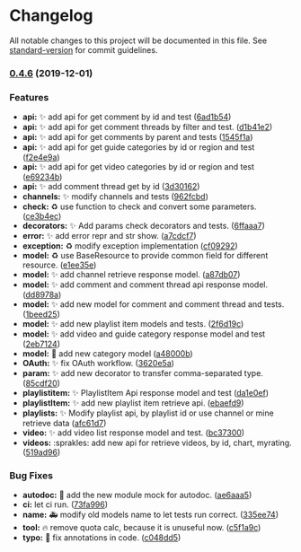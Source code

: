 # Changelog

All notable changes to this project will be documented in this file. See [standard-version](https://github.com/conventional-changelog/standard-version) for commit guidelines.

### [0.4.6](https://github.com/sns-sdks/python-youtube/compare/v0.4.5...v0.4.6) (2019-12-01)


### Features

* **api:** :sparkles: add api for get comment by id and test ([6ad1b54](https://github.com/sns-sdks/python-youtube/commit/6ad1b54a7b2a6280b86c7e3df9c04227ae27082d))
* **api:** :sparkles: add api for get comment threads by filter and test. ([d1b41e2](https://github.com/sns-sdks/python-youtube/commit/d1b41e2df8bbe307a1d905570eeae741c7106ce6))
* **api:** :sparkles: add api for get comments by parent and tests ([1545f1a](https://github.com/sns-sdks/python-youtube/commit/1545f1a6ed7d6cf4436521248e3dbf6c9fd23dd1))
* **api:** :sparkles: add api for get guide categories by id or region and test ([f2e4e9a](https://github.com/sns-sdks/python-youtube/commit/f2e4e9a77a3fac236272032e06987fb0334d37c1))
* **api:** :sparkles: add api for get video categories by id or region and test ([e69234b](https://github.com/sns-sdks/python-youtube/commit/e69234b9455251011848493650d7a45d9dd6f451))
* **api:** :sparkles: add comment thread get by id ([3d30162](https://github.com/sns-sdks/python-youtube/commit/3d301622b6554bf2e5a373ebd861ffc1a35993e6))
* **channels:** :sparkles: modify channels and tests ([962fcbd](https://github.com/sns-sdks/python-youtube/commit/962fcbd432b4170891a95c3219f2ce7490ae551a))
* **check:** :recycle: use function to check and convert some parameters. ([ce3b4ec](https://github.com/sns-sdks/python-youtube/commit/ce3b4ec4ba19c41589c7bc1d54061bfa2bfb56d1))
* **decorators:** :sparkles: Add params check decorators and tests. ([6ffaaa7](https://github.com/sns-sdks/python-youtube/commit/6ffaaa780906cc980da0a16c15f21e732ac75c8b))
* **error:** :sparkles: add error repr and str show. ([a7cdcf7](https://github.com/sns-sdks/python-youtube/commit/a7cdcf748d728c26e9666dee3c37347af9983d6a))
* **exception:** :recycle: modify exception implementation ([cf09292](https://github.com/sns-sdks/python-youtube/commit/cf09292bbcc0053f51134a23e479642264ee60e4))
* **model:** :recycle: use BaseResource to provide common field for different resource. ([e1ee35e](https://github.com/sns-sdks/python-youtube/commit/e1ee35e262ef16997c0ae95f5c5c12194166a7ab))
* **model:** :sparkles: add channel retrieve response model. ([a87db07](https://github.com/sns-sdks/python-youtube/commit/a87db073b29d7e0a7e0a021e1b8aff447029c74a))
* **model:** :sparkles: add comment and comment thread api response model. ([dd8978a](https://github.com/sns-sdks/python-youtube/commit/dd8978a055b14dc33bfe5e8e8b27e88f488ac713))
* **model:** :sparkles: add new model for comment and comment thread and tests. ([1beed25](https://github.com/sns-sdks/python-youtube/commit/1beed2500aa832dcaab21ddd5553b29dc290b65f))
* **model:** :sparkles: add new playlist item models and tests. ([2f6d19c](https://github.com/sns-sdks/python-youtube/commit/2f6d19cdd82019a1a21e73c4bc5d2474071828d5))
* **model:** :sparkles: add video and guide category response model and test ([2eb7124](https://github.com/sns-sdks/python-youtube/commit/2eb712456f76f69cddec87cde7dcab5da9d1c3c4))
* **model:** :star2: add new category model ([a48000b](https://github.com/sns-sdks/python-youtube/commit/a48000bc0a7a3a3b8e6341f60ee3b869d2f042fe))
* **OAuth:** :sparkles: fix OAuth workflow. ([3620e5a](https://github.com/sns-sdks/python-youtube/commit/3620e5afa2c8d3ff282c9f94557888c581b8e9f8))
* **param:** :sparkles: add new decorator to transfer comma-separated type. ([85cdf20](https://github.com/sns-sdks/python-youtube/commit/85cdf204092d54675b1f2b4d9e7e19ef9cf4702c))
* **playlistitem:** :sparkles: PlaylistItem Api response model and test ([da1e0ef](https://github.com/sns-sdks/python-youtube/commit/da1e0ef199b46aa6fcb793d3d90f0a4c7efde229))
* **playlistItem:** :sparkles: add new playlist item retrieve api. ([ebaefd9](https://github.com/sns-sdks/python-youtube/commit/ebaefd9e7bcb50a015f0af3c5758c1a1b50e6861))
* **playlists:** :sparkles: Modify playlist api, by playlist id or use channel or mine retrieve data ([afc61d7](https://github.com/sns-sdks/python-youtube/commit/afc61d741bec5ff8c7a5cf20473c9db571f33869))
* **video:** :sparkles: add video list response model and test. ([bc37300](https://github.com/sns-sdks/python-youtube/commit/bc373002d3aa89a245a7083cdeb3ba2e06d1b0b6))
* **videos:** :sprakles: add new api for retrieve videos, by id, chart, myrating. ([519ad96](https://github.com/sns-sdks/python-youtube/commit/519ad9679915cc4a4e178fa57a4121c30218c266))


### Bug Fixes

* **autodoc:** :green_heart: add the new module mock for autodoc. ([ae6aaa5](https://github.com/sns-sdks/python-youtube/commit/ae6aaa5a9ea4e7a7b655c5bc745ded292588c8aa))
* **ci:** let ci run. ([73fa996](https://github.com/sns-sdks/python-youtube/commit/73fa996523ba1d7ce3c446c081a5cff4562c8749))
* **name:** :ambulance: modify old models name to let tests run correct. ([335ee74](https://github.com/sns-sdks/python-youtube/commit/335ee748d3494b216c2875296d638e13ca06eff5))
* **tool:** :fire: remove quota calc, because it is unuseful now. ([c5f1a9c](https://github.com/sns-sdks/python-youtube/commit/c5f1a9c692d838cfdd1b1e0138bc6262f511f482))
* **typo:** :pencil: fix annotations in code. ([c048dd5](https://github.com/sns-sdks/python-youtube/commit/c048dd5a85c880ec463cd17b2ab1e886bc0dbb46))
